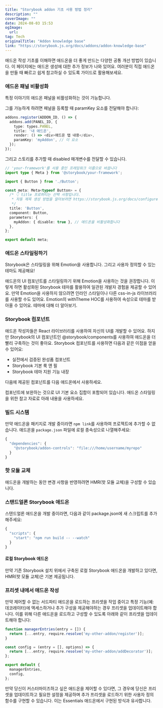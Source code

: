 ```yaml
---
title: "Storybook addon 기초 사용 방법 정리"
description: ""
coverImage: ""
date: 2024-08-03 15:53
ogImage: 
  url: 
tag: Tech
originalTitle: "Addon knowledge base"
link: "https://storybook.js.org/docs/addons/addon-knowledge-base"
---
```





애드온 작성 기초를 이해하면 애드온을 더 좋게 만드는 다양한 공통 개선 방법이 있습니다. 이 페이지에는 애드온 생성에 대한 추가 정보가 나와 있어요. 여러분이 직접 애드온을 만들 때 빠르고 쉽게 참고하실 수 있도록 가이드로 활용해보세요.

### 애드온 패널 비활성화

특정 이야기의 애드온 패널을 비활성화하는 것이 가능합니다.

그를 가능하게 하려면 패널을 등록할 때 paramKey 요소를 전달해야 합니다:



```typescript
addons.register(ADDON_ID, () => {
  addons.add(PANEL_ID, {
    type: types.PANEL,
    title: '내 애드온',
    render: () => <div>애드온 탭 내용</div>,
    paramKey: 'myAddon', // 이 요소
  });
});
```

그리고 스토리를 추가할 때 disabled 매개변수를 전달할 수 있습니다.

```typescript
// 'your-framework'를 사용 중인 프레임워크 이름으로 바꿉니다
import type { Meta } from '@storybook/your-framework';

import { Button } from './Button';

const meta: Meta<typeof Button> = {
  /* 👇 title 프로퍼티는 선택 사항입니다.
   * 자동 제목 생성 방법을 알아보려면 https://storybook.js.org/docs/configure/#configure-story-loading 참조
   */
  title: 'Button',
  component: Button,
  parameters: {
    myAddon: { disable: true }, // 애드온을 비활성화합니다
  },
};

export default meta;
```

### 애드온 스타일링하기



Storybook은 스타일링을 위해 Emotion을 사용합니다. 그리고 사용자 정의할 수 있는 테마도 제공해요!

애드온의 UI 컴포넌트를 스타일링하기 위해 Emotion을 사용하는 것을 권장합니다. 이렇게 하면 활성화된 Storybook 테마를 활용하여 일관된 개발자 경험을 제공할 수 있어요. 만약 Emotion을 사용하지 않으려면 인라인 스타일이나 다른 css-in-js 라이브러리를 사용할 수도 있어요. Emotion의 withTheme HOC를 사용하여 속성으로 테마를 받아올 수 있어요. 테마에 대해 더 알아보기.

### Storybook 컴포넌트

애드온 작성자들은 React 라이브러리를 사용하여 자신의 UI를 개발할 수 있어요. 하지만 Storybook의 UI 컴포넌트인 @storybook/components를 사용하여 애드온을 더 빨리 구축하는 것이 좋아요. Storybook 컴포넌트를 사용하면 다음과 같은 이점을 얻을 수 있어요:



- 실전에서 검증된 완성품 컴포넌트
- Storybook 기본 룩 앤 필
- Storybook 테마 지원 기능 내장

다음에 제공된 컴포넌트를 다음 애드온에서 사용하세요.

컴포넌트에 보완하는 것으로 UI 기본 요소 집합이 포함되어 있습니다. 애드온 스타일링을 위한 참고 자료로 아래 내용을 사용하세요.

### 빌드 시스템



만약 애드온을 패키지로 개발 중이라면 `npm link`를 사용하여 프로젝트에 추가할 수 없습니다. 애드온을 `package.json` 파일에 로컬 종속성으로 나열해주세요:

```js
{
  "dependencies": {
    "@storybook/addon-controls": "file:///home/username/myrepo"
  }
}
```

### 핫 모듈 교체

애드온을 개발하는 동안 변경 사항을 반영하려면 HMR(핫 모듈 교체)을 구성할 수 있습니다.



### 스탠드얼론 Storybook 애드온

스탠드얼론 애드온을 개발 중이라면, 다음과 같이 package.json에 새 스크립트를 추가해주세요:

```js
{
  "scripts": {
    "start": "npm run build -- --watch"
  }
}
```

#### 로컬 Storybook 애드온



만약 기존 Storybook 설치 위에서 구축된 로컬 Storybook 애드온을 개발하고 있다면, HMR(핫 모듈 교체)은 기본 제공됩니다.

### 프리셋 내에서 애드온 작성

만약 제어할 수 없는 서드파티 애드온을 로드하는 프리셋을 작업 중이고 특정 기능(예: 데코레이터)에 액세스하거나 추가 구성을 제공해야하는 경우 프리셋을 업데이트해야 합니다. 이를 위해 다른 애드온을 로드하고 구성할 수 있도록 아래와 같이 프리셋을 업데이트해야 합니다:

```typescript
function managerEntries(entry = []) {
  return [...entry, require.resolve('my-other-addon/register')];
}

const config = (entry = [], options) => {
  return [...entry, require.resolve('my-other-addon/addDecorator')];
};

export default {
  managerEntries,
  config,
};
```



만약 당신이 커스터마이즈하고 싶은 애드온을 제어할 수 있다면, 그 경우에 당신은 프리셋을 업데이트하고 필요한 설정을 제공하며 추가 프리셋을 로드하기 위한 사용자 정의 함수를 구현할 수 있습니다. 이는 Essentials 애드온에서 구현된 방식과 유사합니다.
